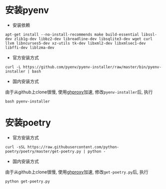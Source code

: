 # 安装pyenv
- 安装依赖
```shell script
apt-get install --no-install-recommends make build-essential libssl-dev zlib1g-dev libbz2-dev libreadline-dev libsqlite3-dev wget curl llvm libncurses5-dev xz-utils tk-dev libxml2-dev libxmlsec1-dev libffi-dev liblzma-dev
```
- 官方安装方式
```shell script
curl -L https://github.com/pyenv/pyenv-installer/raw/master/bin/pyenv-installer | bash
```

- 国内安装方式

由于从github上clone很慢, 使用[ghproxy](https://ghproxy.com/)加速, 修改`pyenv-installer`后, 执行
```shell script
bash pyenv-installer
```

# 安装poetry
- 官方安装方式
```shell script
curl -sSL https://raw.githubusercontent.com/python-poetry/poetry/master/get-poetry.py | python -
```

- 国内安装方式

由于从github上clone很慢, 使用[ghproxy](https://ghproxy.com/)加速, 修改`get-poetry.py`后, 执行
```shell script
python get-poetry.py
```